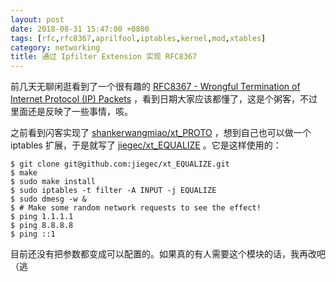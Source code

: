```yaml
---
layout: post
date: 2018-08-31 15:47:00 +0800
tags: [rfc,rfc8367,aprilfool,iptables,kernel,mod,xtables]
category: networking
title: 通过 Ipfilter Extension 实现 RFC8367
---
```


前几天无聊闲逛看到了一个很有趣的 [RFC8367 - Wrongful Termination of Internet Protocol (IP) Packets](https://tools.ietf.org/html/rfc8367) ，看到日期大家应该都懂了，这是个粥客，不过里面还是反映了一些事情，咳。

之前看到闪客实现了 [shankerwangmiao/xt_PROTO](https://github.com/shankerwangmiao/xt_PROTO) ，想到自己也可以做一个 iptables 扩展，于是就写了 [jiegec/xt_EQUALIZE](https://github.com/jiegec/xt_EQUALIZE) 。它是这样使用的：

```shell
$ git clone git@github.com:jiegec/xt_EQUALIZE.git
$ make
$ sudo make install
$ sudo iptables -t filter -A INPUT -j EQUALIZE
$ sudo dmesg -w &
$ # Make some random network requests to see the effect!
$ ping 1.1.1.1
$ ping 8.8.8.8
$ ping ::1
```

目前还没有把参数都变成可以配置的。如果真的有人需要这个模块的话，我再改吧（逃
